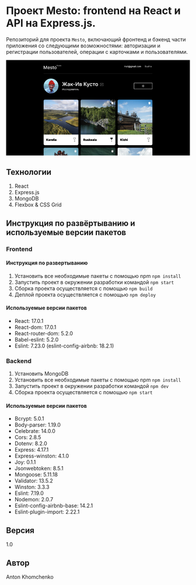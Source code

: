 # **Проект Mesto: frontend на React и API на Express.js.**
Репозиторий для проекта `Mesto`, включающий фронтенд и бэкенд части приложения со следующими возможностями: авторизации и регистрации пользователей, операции с карточками и пользователями. 


![Проект Mesto](https://github.com/khomch/react-mesto-api-full/blob/main/readme/mesto-index.jpg?raw=true)

## Технологии
1. React
2. Express.js
3. MongoDB
4. Flexbox & CSS Grid

## Инструкция по развёртыванию и используемые версии пакетов

### Frontend

#### Инструкция по развертыванию
1. Установить все необходимые пакеты с помощью npm `npm install`
2. Запустить проект в окружении разработки командой `npm start`
3. Сборка проекта осуществляется с помощью `npm build`
4. Деплой проекта осуществляется с помощью `npm deploy`

#### Используемые версии пакетов
* React: 17.0.1
* React-dom: 17.0.1
* React-router-dom: 5.2.0
* Babel-eslint: 5.2.0
* Eslint: 7.23.0 (eslint-config-airbnb: 18.2.1)

### Backend
1. Установить MongoDB
2. Установить все необходимые пакеты с помощью npm `npm install`
3. Запустить проект в окружении разработки командой `npm dev`
4. Сборка проекта осуществляется с помощью `npm start`

#### Используемые версии пакетов
* Bcrypt: 5.0.1
* Body-parser: 1.19.0
* Celebrate: 14.0.0
* Cors: 2.8.5
* Dotenv: 8.2.0
* Express: 4.17.1
* Express-winston: 4.1.0
* Joy: 0.1.1
* Jsonwebtoken: 8.5.1
* Mongoose: 5.11.18
* Validator: 13.5.2
* Winston: 3.3.3
* Eslint: 7.19.0
* Nodemon: 2.0.7
* Eslint-config-airbnb-base: 14.2.1
* Eslint-plugin-import: 2.22.1

## Версия
1.0

## Автор
Anton Khomchenko
